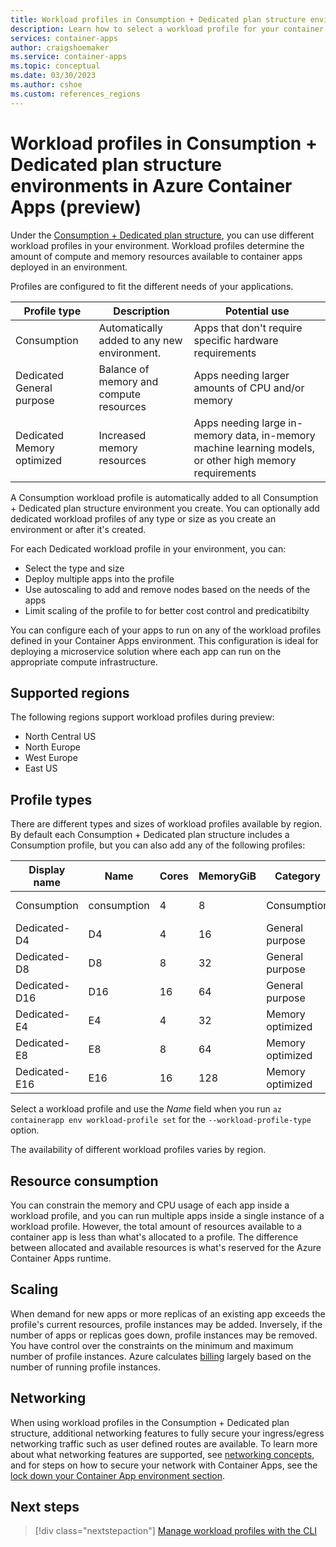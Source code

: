```yaml
---
title: Workload profiles in Consumption + Dedicated plan structure environments in Azure Container Apps
description: Learn how to select a workload profile for your container app
services: container-apps
author: craigshoemaker
ms.service: container-apps
ms.topic: conceptual
ms.date: 03/30/2023
ms.author: cshoe
ms.custom: references_regions
---
```


# Workload profiles in Consumption + Dedicated plan structure environments in Azure Container Apps (preview)

Under the [Consumption + Dedicated plan structure](./plans.md#consumption-dedicated), you can use different workload profiles in your environment. Workload profiles determine the amount of compute and memory resources available to container apps deployed in an environment.

Profiles are configured to fit the different needs of your applications.

| Profile type  | Description | Potential use |
|--|--|--|
| Consumption |  Automatically added to any new environment. | Apps that don't require specific hardware requirements |
| Dedicated General purpose | Balance of memory and compute resources  |  Apps needing larger amounts of CPU and/or memory |
| Dedicated Memory optimized | Increased memory resources | Apps needing large in-memory data, in-memory machine learning models, or other high memory requirements |

A Consumption workload profile is automatically added to all Consumption + Dedicated plan structure environment you create. You can optionally add dedicated workload profiles of any type or size as you create an environment or after it's created.

For each Dedicated workload profile in your environment, you can:

- Select the type and size
- Deploy multiple apps into the profile
- Use autoscaling to add and remove nodes based on the needs of the apps
- Limit scaling of the profile to for better cost control and predicatibilty

You can configure each of your apps to run on any of the workload profiles defined in your Container Apps environment. This configuration is ideal for deploying a microservice solution where each app can run on the appropriate compute infrastructure.

## Supported regions

The following regions support workload profiles during preview:

- North Central US
- North Europe
- West Europe
- East US

## Profile types

There are different types and sizes of workload profiles available by region. By default each Consumption + Dedicated plan structure includes a Consumption profile, but you can also add any of the following profiles:

| Display name | Name | Cores | MemoryGiB | Category | Allocation |
|---|---|---|---|---|---|
| Consumption | consumption |4 | 8 | Consumption | per replica |
| Dedicated-D4 | D4 | 4 | 16 | General purpose | per node |
| Dedicated-D8 | D8 | 8 | 32 | General purpose | per node |
| Dedicated-D16 | D16 | 16 | 64 | General purpose | per node |
| Dedicated-E4 | E4 | 4 | 32 | Memory optimized | per node |
| Dedicated-E8 | E8 | 8 | 64 | Memory optimized | per node |
| Dedicated-E16 | E16 | 16 | 128 | Memory optimized | per node |

Select a workload profile and use the *Name* field when you run `az containerapp env workload-profile set` for the `--workload-profile-type` option.

The availability of different workload profiles varies by region.

## Resource consumption

You can constrain the memory and CPU usage of each app inside a workload profile, and you can run multiple apps inside a single instance of a workload profile. However, the total amount of resources available to a container app is less than what's allocated to a profile. The difference between allocated and available resources is what's reserved for the Azure Container Apps runtime.

## Scaling

When demand for new apps or more replicas of an existing app exceeds the profile's current resources, profile instances may be added. Inversely, if the number of apps or replicas goes down, profile instances may be removed. You have control over the constraints on the minimum and maximum number of profile instances. Azure calculates [billing](billing.md#consumption-dedicated) largely based on the number of running profile instances.

## Networking

When using workload profiles in the Consumption + Dedicated plan structure, additional networking features to fully secure your ingress/egress networking traffic such as user defined routes are available. To learn more about what networking features are supported, see [networking concepts](./networking.md), and for steps on how to secure your network with Container Apps, see the [lock down your Container App environment section](./networking.md#lock-down-your-container-app-environment).

## Next steps

> [!div class="nextstepaction"]
> [Manage workload profiles with the CLI](workload-profiles-manage-cli.md)